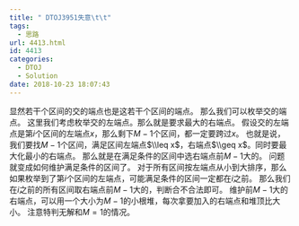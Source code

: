 ```yaml
---
title: " DTOJ3951失意\t\t"
tags:
  - 思路
url: 4413.html
id: 4413
categories:
  - DTOJ
  - Solution
date: 2018-10-23 18:07:43
---
```


显然若干个区间的交的端点也是这若干个区间的端点。 那么我们可以枚举交的端点。 这里我们考虑枚举交的左端点。那么就是要求最大的右端点。 假设交的左端点是第$i$个区间的左端点$x$，那么剩下$M-1$个区间，都一定要跨过$x$。 也就是说，我们要找$M-1$个区间，满足区间左端点$\\leq x$，右端点$\\geq x$。同时要最大化最小的右端点。 那么就是在满足条件的区间中选右端点前$M-1$大的。 问题就变成如何维护满足条件的区间了。 对于所有区间按左端点从小到大排序，那么如果枚举到了第$i$个区间的左端点，可能满足条件的区间一定都在$i$之前。 那么我们在$i$之前的所有区间取右端点前$M-1$大的，判断合不合法即可。 维护前$M-1$大的右端点，可以用一个大小为$M-1$的小根堆，每次拿要加入的右端点和堆顶比大小。 注意特判无解和$M=1$的情况。
